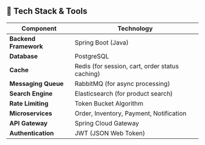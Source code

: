 ## **📌 Tech Stack & Tools**  

| Component | Technology |
|-----------|-----------|
| **Backend Framework** | Spring Boot (Java) |
| **Database** | PostgreSQL |
| **Cache** | Redis (for session, cart, order status caching) |
| **Messaging Queue** | RabbitMQ (for async processing) |
| **Search Engine** | Elasticsearch (for product search) |
| **Rate Limiting** | Token Bucket Algorithm |
| **Microservices** | Order, Inventory, Payment, Notification |
| **API Gateway** | Spring Cloud Gateway |
| **Authentication** | JWT (JSON Web Token) |
